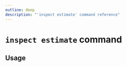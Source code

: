 ```yaml
---
outline: deep
description: "'inspect estimate' command reference"
---
```

# `inspect estimate` command

<script setup lang="ts">
import {data as docs} from "../cli.data.js";
const commandDoc = docs.inspect.estimate;
</script>

<p v-html="commandDoc.description"></p>

## Usage
<div v-html="commandDoc.usageHtml"></div>
<div v-html="commandDoc.options"></div>
